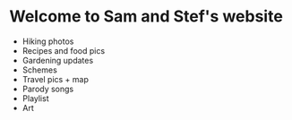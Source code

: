# Welcome to Sam and Stef's website
- Hiking photos
- Recipes and food pics
- Gardening updates
- Schemes
- Travel pics + map
- Parody songs
- Playlist
- Art
